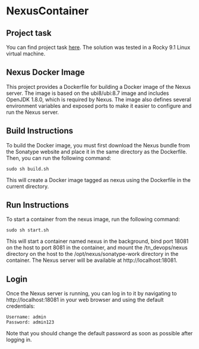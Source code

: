 # NexusContainer

## Project task

You can find project task [here](TASK.md). The solution was tested in a Rocky 9.1 Linux virtual machine.

## Nexus Docker Image

This project provides a Dockerfile for building a Docker image of the Nexus server. The image is based on the ubi8/ubi:8.7 image and includes OpenJDK 1.8.0, which is required by Nexus. The image also defines several environment variables and exposed ports to make it easier to configure and run the Nexus server.

## Build Instructions

To build the Docker image, you must first download the Nexus bundle from the Sonatype website and place it in the same directory as the Dockerfile. Then, you can run the following command:

```
sudo sh build.sh
```
This will create a Docker image tagged as nexus using the Dockerfile in the current directory.


## Run Instructions

To start a container from the nexus image, run the following command:

```
sudo sh start.sh
```

This will start a container named nexus in the background, bind port 18081 on the host to port 8081 in the container, and mount the /tn_devops/nexus directory on the host to the /opt/nexus/sonatype-work directory in the container. The Nexus server will be available at http://localhost:18081.

## Login

Once the Nexus server is running, you can log in to it by navigating to http://localhost:18081 in your web browser and using the default credentials:
```
Username: admin
Password: admin123
```
Note that you should change the default password as soon as possible after logging in.
